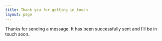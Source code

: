 ```yaml
---
title: Thank you for getting in touch
layout: page
---
```


Thanks for sending a message. It has been successfully sent and I'll be in touch soon.

